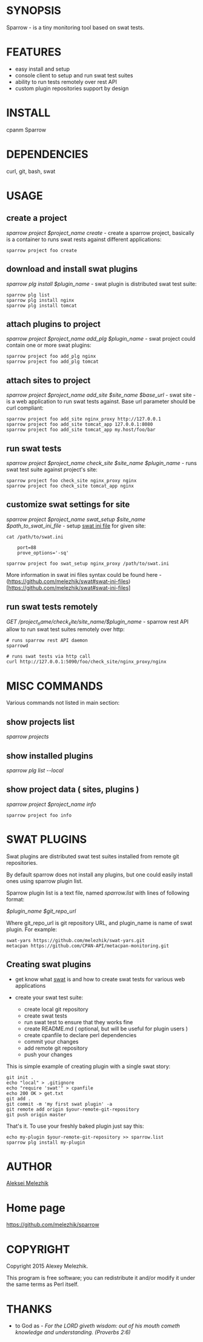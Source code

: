 # SYNOPSIS

Sparrow - is a tiny monitoring tool based on swat tests.

# FEATURES

* easy install and setup
* console client to setup and run swat test suites
* ability to run tests remotely over rest API
* custom plugin repositories support by design

# INSTALL

cpanm Sparrow

# DEPENDENCIES

curl, git, bash, swat

# USAGE


## create a project

*sparrow project $project_name create* - create a sparrow project, basically is a container to runs swat rests against different applications:

    sparrow project foo create

## download and install swat plugins

*sparrow plg install $plugin_name* - swat plugin is distributed swat test suite:

    sparrow plg list
    sparrow plg install nginx
    sparrow plg install tomcat

## attach plugins to project

*sparrow project $project_name add_plg $plugin_name* - swat project could contain one or more swat plugins:

    sparrow project foo add_plg nginx
    sparrow project foo add_plg tomcat

## attach sites to project

*sparrow project $project_name add_site $site_name $base_url* - swat site - is a web application to run swat tests against. Base url parameter should be curl compliant:

    sparrow project foo add_site nginx_proxy http://127.0.0.1
    sparrow project foo add_site tomcat_app 127.0.0.1:8080
    sparrow project foo add_site tomcat_app my.host/foo/bar

## run swat tests

*sparrow project $project_name check_site $site_name $plugin_name* - runs swat test suite against project's site:

    sparrow project foo check_site nginx_proxy nginx
    sparrow project foo check_site tomcat_app nginx

## customize swat settings for site

*sparrow project $project_name swat_setup $site_name $path_to_swat_ini_file* - setup [swat ini file](https://github.com/melezhik/swat#swat-ini-files) for given site:

    cat /path/to/swat.ini

        port=88
        prove_options='-sq'      

    sparrow project foo swat_setup nginx_proxy /path/to/swat.ini

More information in swat ini files syntax could be found here - (https://github.com/melezhik/swat#swat-ini-files)[https://github.com/melezhik/swat#swat-ini-files]

## run swat tests remotely

*GET /$project_name/check_site/$site_name/$plugin_name* - sparrow rest API allow to run swat test suites remotely over http:

    # runs sparrow rest API daemon
    sparrowd

    # runs swat tests via http call
    curl http://127.0.0.1:5090/foo/check_site/nginx_proxy/nginx


# MISC COMMANDS

Various commands not listed in main section:

## show projects list

*sparrow projects*

## show installed plugins

*sparrow plg list --local*

## show project data ( sites, plugins )

*sparrow project $project_name info*

    sparrow project foo info

# SWAT PLUGINS

Swat plugins are distributed swat test suites installed from remote git repositories.

By default sparrow does not install any plugins, but one could easily install ones using sparrow plugin list.

Sparrow plugin list is a text file, named *sparrow.list* with lines of following format:

*$plugin_name $git_repo_url*

Where git_repo_url is git repository URL, and plugin_name is name of swat plugin. For example:

    swat-yars https://github.com/melezhik/swat-yars.git
    metacpan https://github.com/CPAN-API/metacpan-monitoring.git

## Creating swat plugins

* get know what [swat](https://github.com/melezhik/swat) is and how to create swat tests for various web applications

* create your swat test suite:

    * create local git repository
    * create swat tests
    * run swat test to ensure that they works fine
    * create README.md ( optional, but will be useful for  plugin users )
    * create cpanfile to declare perl dependencies
    * commit your changes
    * add remote git repository
    * push your changes


This is simple example of creating plugin with a  single swat story:

    git init .
    echo "local" > .gitignore
    echo "require 'swat'" > cpanfile
    echo 200 OK > get.txt
    git add .
    git commit -m 'my first swat plugin' -a
    git remote add origin $your-remote-git-repository
    git push origin master


That's it. To use your freshly baked plugin just say this:


    echo my-plugin $your-remote-git-repository >> sparrow.list
    sparrow plg install my-plugin


# AUTHOR

[Aleksei Melezhik](mailto:melezhik@gmail.com)

# Home page

https://github.com/melezhik/sparrow

# COPYRIGHT

Copyright 2015 Alexey Melezhik.

This program is free software; you can redistribute it and/or modify it under the same terms as Perl itself.


# THANKS

* to God as - *For the LORD giveth wisdom: out of his mouth cometh knowledge and understanding. (Proverbs 2:6)*

